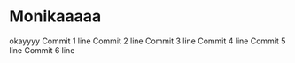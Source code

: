 # Monikaaaaa
okayyyy
Commit 1 line
Commit 2 line
Commit 3 line
Commit 4 line
Commit 5 line
Commit 6 line
